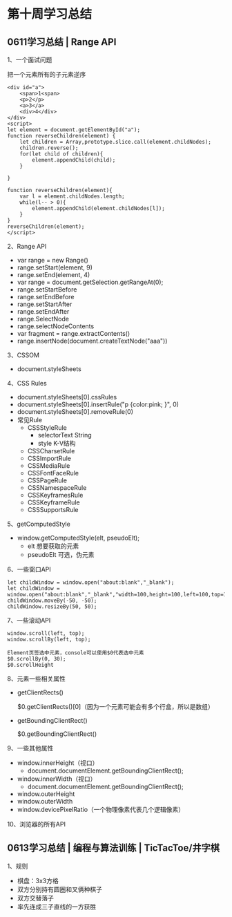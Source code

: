 # 第十周学习总结

## 0611学习总结 | Range API

1、一个面试问题

把一个元素所有的子元素逆序

```
<div id="a">
	<span>1<span>
	<p>2</p>
	<a>3</a>
	<div>4</div>
</div>
<script>
let element = document.getElementById("a");
function reverseChildren(element) {
	let children = Array,prototype.slice.call(element.childNodes);
	children.reverse();
	for(let child of children){
		element.appendChild(child);
	}
	
}

function reverseChildren(element){
	var l = element.childNodes.length;
	while(l-- > 0){
		element.appendChild(element.childNodes[l]);
	}
}
reverseChildren(element);
</script>
```

2、Range API

* var range = new Range()
* range.setStart(element, 9)
* range.setEnd(element, 4)
* var range = document.getSelection.getRangeAt(0);
* range.setStartBefore
* range.setEndBefore
* range.setStartAfter
* range.setEndAfter
* range.SelectNode
* range.selectNodeContents
* var fragment = range.extractContents()
* range.insertNode(document.createTextNode("aaa"))

3、CSSOM

* document.styleSheets

4、CSS Rules

* document.styleSheets[0].cssRules
* document.styleSheets[0].insertRule("p {color:pink; }", 0)
* document.styleSheets[0].removeRule(0)
* 常见Rule
  * CSSStyleRule
    * selectorText String
    * style K-V结构
  * CSSCharsetRule
  * CSSImportRule
  * CSSMediaRule
  * CSSFontFaceRule
  * CSSPageRule
  * CSSNamespaceRule
  * CSSKeyframesRule
  * CSSKeyframeRule
  * CSSSupportsRule

5、getComputedStyle

* window.getComputedStyle(elt, pseudoElt);
  * elt 想要获取的元素
  * pseudoElt 可选，伪元素

6、一些窗口API

```
let childWindow = window.open("about:blank","_blank");
let childWindow = window.open("about:blank","_blank","width=100,height=100,left=100,top=100");
childWindow.moveBy(-50, -50);
childWindow.resizeBy(50, 50);
```

7、一些滚动API

```
window.scroll(left, top);
window.scrollBy(left, top);

Element页签选中元素，console可以使用$0代表选中元素
$0.scrollBy(0, 30);
$0.scrollHeight
```

8、元素一些相关属性

* getClientRects()

  $0.getClientRects()[0]（因为一个元素可能会有多个行盒，所以是数组）

* getBoundingClientRect()

  $0.getBoundingClientRect()

9、一些其他属性

* window.innerHeight（视口）
  * document.documentElement.getBoundingClientRect();
* window.innerWidth（视口）
  * document.documentElement.getBoundingClientRect();
* window.outerHeight
* window.outerWidth
* window.devicePixelRatio（一个物理像素代表几个逻辑像素）

10、浏览器的所有API

## 0613学习总结 | 编程与算法训练 | TicTacToe/井字棋

1、规则

* 棋盘：3x3方格
* 双方分别持有圆圈和叉俩种棋子
* 双方交替落子
* 率先连成三子直线的一方获胜